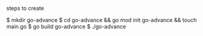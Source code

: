 
steps to create

$ mkdir go-advance
$ cd go-advance && go mod init go-advance && touch main.go
$ go build go-advance
$ ./go-advance

